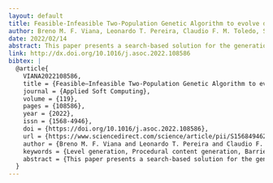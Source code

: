 ```yaml
---
layout: default
title: Feasible-Infeasible Two-Population Genetic Algorithm to evolve dungeon levels with dependencies in barrier mechanics
author: Breno M. F. Viana, Leonardo T. Pereira, Claudio F. M. Toledo, Selan R. dos Santos, Silvia M. D. M. Maia
date: 2022/02/14
abstract: This paper presents a search-based solution for the generation of dungeon levels with barrier mechanics and the placement of challenges and rewards in the levels’ rooms. The barrier is a feature that temporarily blocks the player’s progression, where one or more keys will unblock the way. The placement of barriers and keys must satisfy some constraints since the player cannot be stuck during the gameplay. Feasible-Infeasible Two-Population Genetic Algorithm (FI2Pop GA) evolves a grid representation that handles the level dependencies of barrier mechanics. We propose the concept of ordered regions to control the availability of keys better in the levels and procedures to create levels with more diversity in their contents. Data to measure the variety of the generated content is collected based on map linearity, mission linearity, leniency, and path redundancy. We analyzed our results through expressive range analysis, and it shows that our approach can generate a wide variety of playable levels.
link: http://dx.doi.org/10.1016/j.asoc.2022.108586
bibtex: |
  @article{
    VIANA2022108586,
    title = {Feasible–Infeasible Two-Population Genetic Algorithm to evolve dungeon levels with dependencies in barrier mechanics},
    journal = {Applied Soft Computing},
    volume = {119},
    pages = {108586},
    year = {2022},
    issn = {1568-4946},
    doi = {https://doi.org/10.1016/j.asoc.2022.108586},
    url = {https://www.sciencedirect.com/science/article/pii/S1568494622000989},
    author = {Breno M. F. Viana and Leonardo T. Pereira and Claudio F. M. Toledo and Selan R. {dos Santos} and Silvia M. D. M. Maia},
    keywords = {Level generation, Procedural content generation, Barrier mechanics, Video games, Constrained optimization},
    abstract = {This paper presents a search-based solution for the generation of dungeon levels with barrier mechanics and the placement of challenges and rewards in the levels’ rooms. The barrier is a feature that temporarily blocks the player’s progression, where one or more keys will unblock the way. The placement of barriers and keys must satisfy some constraints since the player cannot be stuck during the gameplay. Feasible–Infeasible Two-Population Genetic Algorithm (FI2Pop GA) evolves a grid representation that handles the level dependencies of barrier mechanics. We propose the concept of ordered regions to control the availability of keys better in the levels and procedures to create levels with more diversity in their contents. Data to measure the variety of the generated content is collected based on map linearity, mission linearity, leniency, and path redundancy. We analyzed our results through expressive range analysis, and it shows that our approach can generate a wide variety of playable levels.}
  }
---
```


